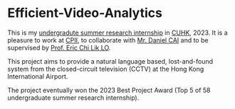 # Efficient-Video-Analytics
This is my [undergradute summer research internship](https://www.erg.cuhk.edu.hk/erg/SummerResearchInternship) in [CUHK](https://www.cuhk.edu.hk/english/index.html), 2023. It is a pleasure to work at [CPII](https://www.cpii.hk), to collaborate with [Mr. Daniel CAI](https://www.linkedin.com/in/danielyhcai/) and to be supervised by [Prof. Eric Chi Lik LO](https://www.cse.cuhk.edu.hk/people/faculty/eric-chi-lik-lo/).

This project aims to provide a natural language based, lost-and-found system from the closed-circuit television (CCTV) at the Hong Kong International Airport.

The project eventually won the 2023 Best Project Award (Top 5 of 58 undergraduate summer research internship).
